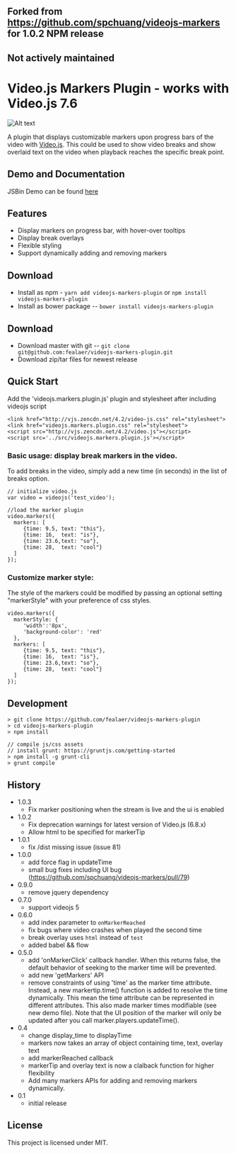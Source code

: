 ## Forked from https://github.com/spchuang/videojs-markers for 1.0.2 NPM release
## Not actively maintained

Video.js Markers Plugin - works with Video.js 7.6
===================
![Alt text](https://raw.github.com/fealaer/videojs-markers-plugin/master/screenshot.png "Screen shot of videojs.markers.plugin")

A plugin that displays customizable markers upon progress bars of the video with [Video.js](https://github.com/videojs/video.js/). This could be used to show video breaks and show overlaid text on the video when playback reaches the specific break point.

## Demo and Documentation
JSBin Demo can be found [here](https://codepen.io/fealaer/pen/RwbKeye)

## Features
* Display markers on progress bar, with hover-over tooltips
* Display break overlays
* Flexible styling
* Support dynamically adding and removing markers

## Download

* Install as npm - `yarn add videojs-markers-plugin` or `npm install videojs-markers-plugin`
* Install as bower package -- `bower install videojs-markers-plugin`

## Download

* Download master with git -- `git clone git@github.com:fealaer/videojs-markers-plugin.git`
* Download zip/tar files for newest release

## Quick Start
Add the 'videojs.markers.plugin.js' plugin and stylesheet after including videojs script

    <link href="http://vjs.zencdn.net/4.2/video-js.css" rel="stylesheet">
    <link href="videojs.markers.plugin.css" rel="stylesheet">
    <script src="http://vjs.zencdn.net/4.2/video.js"></script>
    <script src='../src/videojs.markers.plugin.js'></script>

### Basic usage: display break markers in the video.
To add breaks in the video, simply add a new time (in seconds) in the list of breaks option.

    // initialize video.js
    var video = videojs('test_video');

    //load the marker plugin
    video.markers({
      markers: [
         {time: 9.5, text: "this"},
         {time: 16,  text: "is"},
         {time: 23.6,text: "so"},
         {time: 28,  text: "cool"}
      ]
    });

### Customize marker style:
The style of the markers could be modified by passing an optional setting "markerStyle" with your preference of css styles.

    video.markers({
      markerStyle: {
         'width':'8px',
         'background-color': 'red'
      },
      markers: [
         {time: 9.5, text: "this"},
         {time: 16,  text: "is"},
         {time: 23.6,text: "so"},
         {time: 28,  text: "cool"}
      ]    
    });

## Development
```
> git clone https://github.com/fealaer/videojs-markers-plugin
> cd videojs-markers-plugin
> npm install

// compile js/css assets
// install grunt: https://gruntjs.com/getting-started
> npm install -g grunt-cli
> grunt compile
```

## History
- 1.0.3
   - Fix marker positioning when the stream is live and the ui is enabled
- 1.0.2
   - Fix deprecation warnings for latest version of Video.js (6.8.x)
   - Allow html to be specified for markerTip
- 1.0.1
   - fix /dist missing issue (issue 81)
- 1.0.0
   - add force flag in updateTime
   - small bug fixes including UI bug (https://github.com/spchuang/videojs-markers/pull/79)
- 0.9.0
   - remove jquery dependency
- 0.7.0
   - support videojs 5
- 0.6.0
   - add index parameter to `onMarkerReached`
   - fix bugs where video crashes when played the second time
   - break overlay uses `html` instead of `test`
   - added babel && flow
- 0.5.0
   - add 'onMarkerClick' callback handler. When this returns false, the default behavior of seeking to the marker time will be prevented.
   - add new 'getMarkers' API
   - remove constraints of using 'time' as the marker time attribute. Instead, a new markertip.time() function is added to resolve the time dynamically. This mean the time attribute can be represented in different attributes. This also made marker times modifiable (see new demo file). Note that the UI position of the marker will only be updated after you call marker.players.updateTime().
- 0.4
   - change display_time to displayTime
   - markers now takes an array of object containing time, text, overlay text
   - add markerReached callback
   - markerTip and overlay text is now a clalback function for higher flexibility
   - Add many markers APIs for adding and removing markers dynamically.
- 0.1
   - initial release

## License
This project is licensed under MIT.
